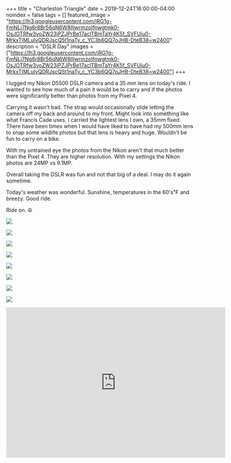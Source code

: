 +++
title =  "Charleston Triangle"
date = 2019-12-24T16:00:00-04:00
noindex = false
tags = []
featured_image = "https://lh3.googleusercontent.com/jRG1g-FmNLj7Ng6r8Br56qN6W8Iljwrmzolfnwgtmk0-OsJOTRfw3voZW23jPZJPrBe17aclTBmTaYr4K5f_SVFUiu0-MrkxTIMLulvQDRJscQ5t1naTy_c_YC3b6QQ7oJHB-DteB38=w2400"
description = "DSLR Day"
images = ["https://lh3.googleusercontent.com/jRG1g-FmNLj7Ng6r8Br56qN6W8Iljwrmzolfnwgtmk0-OsJOTRfw3voZW23jPZJPrBe17aclTBmTaYr4K5f_SVFUiu0-MrkxTIMLulvQDRJscQ5t1naTy_c_YC3b6QQ7oJHB-DteB38=w2400"]
+++

I lugged my Nikon D5500 DSLR camera and a 35 mm lens on today's ride. I wanted to see how much of a pain it would be to carry and if the photos were significantly better than photos from my Pixel 4.

Carrying it wasn't bad. The strap would occasionally slide letting the camera off my back and around to my front. Might look into something like what Francis Cade uses. I carried the lightest lens I own, a 35mm fixed. There have been times when I would have liked to have had my 500mm lens to snap some wildlife photos but that lens is heavy and huge. Wouldn't be fun to carry on a bike.

With my untrained eye the photos from the Nikon aren't that much better than the Pixel 4. They are higher resolution. With my settings the Nikon photos are 24MP vs 9.1MP.

Overall taking the DSLR was fun and not that big of a deal. I may do it again sometime.

Today's weather was wonderful. Sunshine, temperatures in the 60's℉ and breezy. Good ride.

Ride on. ☮

<a href='https://lh3.googleusercontent.com/G9OkqKP5xHEaI4oxFl8Ws4n5KPjqgodSoNtRmnxsdF5Rj1ZmcmzjUXVgTGS9goyOsvjSSpJ2kx5Rd2tETcY3DYUZDUaHtlfsvm3kTQXjzwXzAvNUAOMzlDWhC24Z_mNwSgrc9bjWfIk=w2400'><img src='https://lh3.googleusercontent.com/G9OkqKP5xHEaI4oxFl8Ws4n5KPjqgodSoNtRmnxsdF5Rj1ZmcmzjUXVgTGS9goyOsvjSSpJ2kx5Rd2tETcY3DYUZDUaHtlfsvm3kTQXjzwXzAvNUAOMzlDWhC24Z_mNwSgrc9bjWfIk=w2400'>

<a href='https://lh3.googleusercontent.com/jSyvXW8g4zqfI5z9p9hcSITds0NfwPaifCU3EYvrtkU0pz4V65ND-zDNPmjmwUcuBA8U7wxqFjUw33zJeGiTwcjoqpb1uUqkgvAzOSdPxl4uNc9YlrpgzG93o6cZdKgXce9HCAeNgFc=w2400
'><img src='https://lh3.googleusercontent.com/jSyvXW8g4zqfI5z9p9hcSITds0NfwPaifCU3EYvrtkU0pz4V65ND-zDNPmjmwUcuBA8U7wxqFjUw33zJeGiTwcjoqpb1uUqkgvAzOSdPxl4uNc9YlrpgzG93o6cZdKgXce9HCAeNgFc=w2400
'>

<a href='https://lh3.googleusercontent.com/ZcfVNBd9FbS6pvrHsAxA9llMB4iiFtJexrkScHhOwa9IO9sxrbupUK6Y1JHO9HHVSR9Qmovwpf6GI7DAplJtE_jbiNh_XtKQF1IPxAnObSmWcRM6OK5B-y91XjA5j6Csy1J9WU4D-RY=w2400
'><img src='https://lh3.googleusercontent.com/ZcfVNBd9FbS6pvrHsAxA9llMB4iiFtJexrkScHhOwa9IO9sxrbupUK6Y1JHO9HHVSR9Qmovwpf6GI7DAplJtE_jbiNh_XtKQF1IPxAnObSmWcRM6OK5B-y91XjA5j6Csy1J9WU4D-RY=w2400
'>

<a href='https://lh3.googleusercontent.com/fAsGVv_-8wNPzSKBfL9cxOjUo3dpEy_wZCRhvJGxYi_WHmwEwGJ4XdUNvbcrQ_JQOb00WOeKVStWp2Tjz7y8tUwYrHwTCT6iauZffcSopZbmAUyuQKfqZqxH_xxbsey8kiuakbYGjCU=w2400
'><img src='https://lh3.googleusercontent.com/fAsGVv_-8wNPzSKBfL9cxOjUo3dpEy_wZCRhvJGxYi_WHmwEwGJ4XdUNvbcrQ_JQOb00WOeKVStWp2Tjz7y8tUwYrHwTCT6iauZffcSopZbmAUyuQKfqZqxH_xxbsey8kiuakbYGjCU=w2400
'>

<a href='https://lh3.googleusercontent.com/5CTZ5bBxB1VecOlDmdlJEdS65anCBag-Oe-WX61iReYlRwtgviiodJNg8Nkc7iucSvNxcvsnMAebFjBqx_mWdjbgdZoEtDbZvxGaw0T2U01xkCIeZDTL9iShaPcUVlaeMJ_qfQXoLP8=w2400'><img src='https://lh3.googleusercontent.com/5CTZ5bBxB1VecOlDmdlJEdS65anCBag-Oe-WX61iReYlRwtgviiodJNg8Nkc7iucSvNxcvsnMAebFjBqx_mWdjbgdZoEtDbZvxGaw0T2U01xkCIeZDTL9iShaPcUVlaeMJ_qfQXoLP8=w2400'>

<a href='https://lh3.googleusercontent.com/a5YW0nwYed9mCZzy5823UGV2pMNeFyB72Bzta6SQBQ1zYjYhf-OkINRxF8q_x5RdGPVZaDl9BXsH2LWncY122zHZlbiJRxSzZ4StatbGcoRw5XBzaDemONijyOUXtJ43XbkfbvRI_lg=w2400'><img src='https://lh3.googleusercontent.com/a5YW0nwYed9mCZzy5823UGV2pMNeFyB72Bzta6SQBQ1zYjYhf-OkINRxF8q_x5RdGPVZaDl9BXsH2LWncY122zHZlbiJRxSzZ4StatbGcoRw5XBzaDemONijyOUXtJ43XbkfbvRI_lg=w2400'>

<a href='https://lh3.googleusercontent.com/X0vQQI8vgW6Vovf56pLsx0M4iwxptoxwFZZahyKtF-JXbQbiC0zajShc6Kl19iuT-Z1p3ByPiLitFjnQaxyIVYcapwgOgY2HF-iMLttMzhhTCPvKsUqYwMMUMZRJGAzNg84cGjvwS9Y=w2400'><img src='https://lh3.googleusercontent.com/X0vQQI8vgW6Vovf56pLsx0M4iwxptoxwFZZahyKtF-JXbQbiC0zajShc6Kl19iuT-Z1p3ByPiLitFjnQaxyIVYcapwgOgY2HF-iMLttMzhhTCPvKsUqYwMMUMZRJGAzNg84cGjvwS9Y=w2400'>

<a href='https://lh3.googleusercontent.com/_k4A8VuZqOWQzSwsg6-QXf6TsCcjdufKUs8m428VWThbcPF7m5NedNIK436TIGyG8UC73y_0xY5RNxm7GLODE8KJNeECicXfqALDVZ9QomFESH0-RNiGcQ1NWY-TBoMLdJT1H8ka0zQ=w2400
'><img src='https://lh3.googleusercontent.com/_k4A8VuZqOWQzSwsg6-QXf6TsCcjdufKUs8m428VWThbcPF7m5NedNIK436TIGyG8UC73y_0xY5RNxm7GLODE8KJNeECicXfqALDVZ9QomFESH0-RNiGcQ1NWY-TBoMLdJT1H8ka0zQ=w2400
'>



<iframe height='405' width='590' frameborder='0' allowtransparency='true' scrolling='no' src='https://www.strava.com/activities/2954248122/embed/2d782aef54d464ab3d8569f16a8a8c88c24b179d'></iframe>
